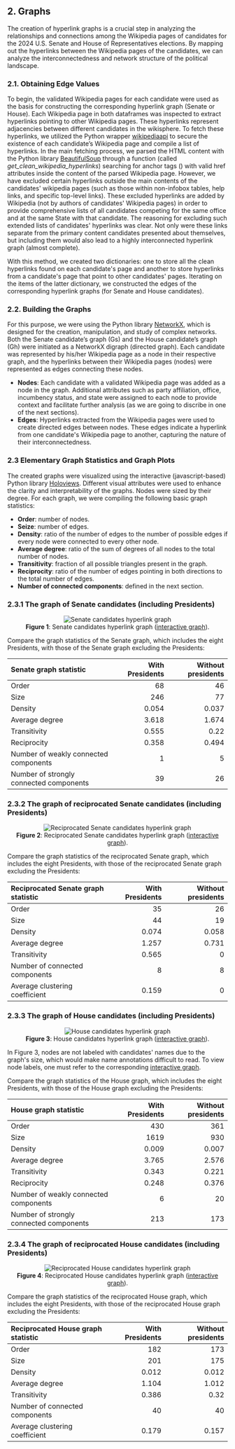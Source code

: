 ## 2. Graphs

The creation of hyperlink graphs is a crucial step in analyzing the relationships and connections among the Wikipedia pages of candidates for the 2024 U.S. Senate and House of Representatives elections. By mapping out the hyperlinks between the Wikipedia pages of the candidates, we can analyze the interconnectedness and network structure of the political landscape.

### 2.1. Obtaining Edge Values

To begin, the validated Wikipedia pages for each candidate were used as the basis for constructing the corresponding hyperlink graph (Senate or House). Each Wikipedia page in both dataframes was inspected to extract hyperlinks pointing to other Wikipedia pages. These hyperlinks represent adjacencies between different candidates in the wikisphere. To fetch these hyperlinks, we utilized the Python wrapper [wikipediaapi](https://github.com/martin-majlis/Wikipedia-API) to secure the existence of each candidate’s Wikipedia page and compile a list of hyperlinks. In the main fetching process, we parsed the HTML content with the Python library [BeautifulSoup](https://www.crummy.com/software/BeautifulSoup/) through a function (called *get_clean_wikipedia_hyperlinks*) searching for anchor tags (<a>) with valid href attributes inside the content of the parsed Wikipedia page. However, we have excluded certain hyperlinks outside the main contents of the candidates' wikipedia pages (such as those within non-infobox tables, help links, and specific top-level links). These excluded hyperlinks are added by Wikipedia (not by authors of candidates' Wikipedia pages) in order to provide comprehensive lists of all candidates competing for the same office and at the same State with that candidate. The reasoning for excluding such extended lists of candidates' hyperlinks was clear. Not only were these links separate from the primary content candidates presented about themselves, but including them would also lead to a highly interconnected hyperlink graph (almost complete).

With this method, we created two dictionaries: one to store all the clean hyperlinks found on each candidate's page and another to store hyperlinks from a candidate's page that point to other candidates' pages. Iterating on the items of the latter dictionary, we constructed the edges of the corresponding hyperlink graphs (for Senate and House candidates).

### 2.2. Building the Graphs

For this purpose, we were using the Python library [NetworkX](https://networkx.org/), which is designed for the creation, manipulation, and study of complex networks. Both the Senate candidate’s graph (Gs) and the House candidate’s graph (Gh) were initiated as a NetworkX digraph (directed graph). Each candidate was represented by his/her Wikipedia page as a node in their respective graph, and the hyperlinks between their Wikipedia pages (nodes) were represented as edges connecting these nodes.

* **Nodes**: Each candidate with a validated Wikipedia page was added as a node in the graph. Additional attributes such as party affiliation, office, incumbency status, and state were assigned to each node to provide context and facilitate further analysis (as we are going to discribe in one of the next sections).
* **Edges**: Hyperlinks extracted from the Wikipedia pages were used to create directed edges between nodes. These edges indicate a hyperlink from one candidate's Wikipedia page to another, capturing the nature of their interconnectedness.
  
### 2.3 Elementary Graph Statistics and Graph Plots

The created graphs were visualized using the interactive (javascript-based) Python library [Holoviews](https://www.holoviews.org/). Different visual attributes were used to enhance the clarity and interpretability of the graphs. Nodes were sized by their degree. For each graph, we were compiling the following basic graph statistics:

* **Order**: number of nodes.
* **Seize**: number of edges.
* **Density**: ratio of the number of edges to the number of possible edges if every node were connected to every other node.
* **Average degree**: ratio of the sum of degrees of all nodes to the total number of nodes.
* **Transitivity**: fraction of all possible triangles present in the graph.
* **Reciprocity**: ratio of the number of edges pointing in both directions to the total number of edges.
* **Number of connected components**: defined in the next section.

### 2.3.1 The graph of Senate candidates (including Presidents)

<p align="center">
  <img src="plots/SenateGraph1.png" alt="Senate candidates hyperlink graph">
  <br>
  <b>Figure 1</b>: Senate candidates hyperlink graph (<a href="https://mamaocoder.github.io/2024candidates_project/plots/SenateGraph1.html">interactive graph</a>).
</p>

Compare the graph statistics of the Senate graph, which includes the eight Presidents, with those of the Senate graph excluding the Presidents:

| Senate graph statistic                  |   With Presidents |   Without presidents |
|:----------------------------------------|------------------:|---------------------:|
| Order                                   |            68     |               46     |
| Size                                    |           246     |               77     |
| Density                                 |             0.054 |                0.037 |
| Average degree                          |             3.618 |                1.674 |
| Transitivity                            |             0.555 |                0.22  |
| Reciprocity                             |             0.358 |                0.494 |
| Number of weakly connected components   |             1     |                5     |
| Number of strongly connected components |            39     |               26     |

### 2.3.2 The graph of reciprocated Senate candidates (including Presidents)

<p align="center">
  <img src="plots/RecSenateGraph1.png" alt="Reciprocated Senate candidates hyperlink graph">
  <br>
  <b>Figure 2</b>: Reciprocated Senate candidates hyperlink graph (<a href="https://mamaocoder.github.io/2024candidates_project/plots/RecSenateGraph1.html">interactive graph</a>).
</p>

Compare the graph statistics of the reciprocated Senate graph, which includes the eight Presidents, with those of the reciprocated Senate graph excluding the Presidents:

| Reciprocated Senate graph statistic   |   With Presidents |   Without presidents |
|:--------------------------------------|------------------:|---------------------:|
| Order                                 |            35     |               26     |
| Size                                  |            44     |               19     |
| Density                               |             0.074 |                0.058 |
| Average degree                        |             1.257 |                0.731 |
| Transitivity                          |             0.565 |                0     |
| Number of connected components        |             8     |                8     |
| Average clustering coefficient        |             0.159 |                0     |

### 2.3.3 The graph of House candidates (including Presidents)

<p align="center">
  <img src="plots/HouseGraph1.png" alt="House candidates hyperlink graph">
  <br>
  <b>Figure 3</b>: House candidates hyperlink graph (<a href="https://mamaocoder.github.io/2024candidates_project/plots/HouseGraph1.html">interactive graph</a>).
</p>

In Figure 3, nodes are not labeled with candidates' names due to the graph's size, which would make name annotations difficult to read. To view node labels, one must refer to the corresponding <a href="https://mamaocoder.github.io/2024candidates_project/plots/HouseGraph1.html">interactive graph</a>.

Compare the graph statistics of the House graph, which includes the eight Presidents, with those of the House graph excluding the Presidents:

| House graph statistic                   |   With Presidents |   Without presidents |
|:----------------------------------------|------------------:|---------------------:|
| Order                                   |           430     |              361     |
| Size                                    |          1619     |              930     |
| Density                                 |             0.009 |                0.007 |
| Average degree                          |             3.765 |                2.576 |
| Transitivity                            |             0.343 |                0.221 |
| Reciprocity                             |             0.248 |                0.376 |
| Number of weakly connected components   |             6     |               20     |
| Number of strongly connected components |           213     |              173     |

### 2.3.4 The graph of reciprocated House candidates (including Presidents)

<p align="center">
  <img src="plots/RecHouseGraph1.png" alt="Reciprocated House candidates hyperlink graph">
  <br>
  <b>Figure 4</b>: Reciprocated House candidates hyperlink graph (<a href="https://mamaocoder.github.io/2024candidates_project/plots/RecHouseGraph1.html">interactive graph</a>).
</p>

Compare the graph statistics of the reciprocated House graph, which includes the eight Presidents, with those of the reciprocated House graph excluding the Presidents:

| Reciprocated House graph statistic   |   With Presidents |   Without presidents |
|:-------------------------------------|------------------:|---------------------:|
| Order                                |           182     |              173     |
| Size                                 |           201     |              175     |
| Density                              |             0.012 |                0.012 |
| Average degree                       |             1.104 |                1.012 |
| Transitivity                         |             0.386 |                0.32  |
| Number of connected components       |            40     |               40     |
| Average clustering coefficient       |             0.179 |                0.157 |

